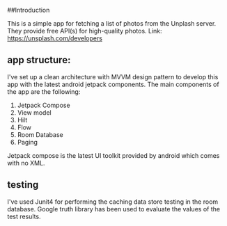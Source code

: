 


##Introduction

This is a simple app for fetching a list of photos from the Unplash server. They provide free API(s) for high-quality photos.
Link: https://unsplash.com/developers

## app structure:

I've set up a clean architecture with MVVM design pattern to develop this app with the latest android jetpack components.
The main components of the app are the following:

1. Jetpack Compose
2. View model
3. Hilt
4. Flow
5. Room Database
6. Paging

Jetpack compose is the latest UI toolkit provided by android which comes with no XML.

## testing

I've used Junit4 for performing the caching data store testing in the room database.
Google truth library has been used to evaluate the values of the test results.

